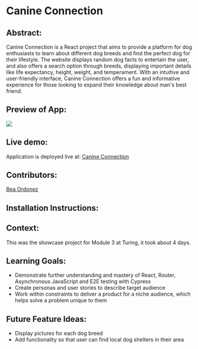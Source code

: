 # Canine Connection

## Abstract:
[//]: <>
Canine Connection is a React project that aims to provide a platform for dog enthusiasts to learn about different dog breeds and find the perfect dog for their lifestyle. The website displays random dog facts to entertain the user, and also offers a search option through breeds, displaying important details like life expectancy, height, weight, and temperament. With an intuitive and user-friendly interface, Canine Connection offers a fun and informative experience for those looking to expand their knowledge about man's best friend.

## Preview of App:
[//]: <>
![](src/assets/demo.gif)

## Live demo:
Application is deployed live at: [Canine Connection](https://showcase-canine-connections.vercel.app/)

## Contributors:
[//]: <>
[Bea Ordonez](https://github.com/bea-ordonez)

## Installation Instructions:
[//]: <>

## Context:
[//]: <>
This was the showcase project for Module 3 at Turing, it took about 4 days.

## Learning Goals:
[//]: <>
- Demonstrate further understanding and mastery of React, Router, Asynchronous JavaScript and E2E testing with Cypress
- Create personas and user stories to describe target audience
- Work within constraints to deliver a product for a niche audience, which helps solve a problem unique to them

## Future Feature Ideas:
[//]: <>
- Display pictures for each dog breed
- Add functionality so that user can find local dog shelters in their area
